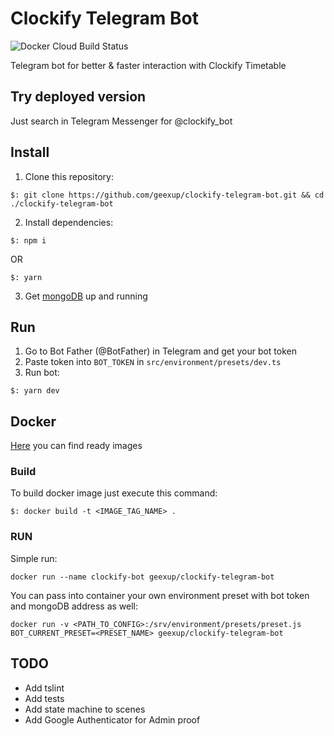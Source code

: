 # Clockify Telegram Bot
![Docker Cloud Build Status](https://img.shields.io/docker/cloud/build/geexup/clockify-telegram-bot.svg)

Telegram bot for better & faster interaction with Clockify Timetable

## Try deployed version
Just search in Telegram Messenger for @clockify_bot

## Install
1. Clone this repository:
```
$: git clone https://github.com/geexup/clockify-telegram-bot.git && cd ./clockify-telegram-bot
```

2. Install dependencies:
```
$: npm i
```
OR
```
$: yarn
```

3. Get [mongoDB](https://www.mongodb.com/) up and running

## Run
1. Go to Bot Father (@BotFather) in Telegram and get your bot token
2. Paste token into `BOT_TOKEN` in `src/environment/presets/dev.ts`
3. Run bot:
```
$: yarn dev
```

## Docker
[Here](https://hub.docker.com/r/geexup/clockify-telegram-bot) you can find ready images

### Build
To build docker image just execute this command:
```
$: docker build -t <IMAGE_TAG_NAME> .
```

### RUN

Simple run:
```
docker run --name clockify-bot geexup/clockify-telegram-bot
```

You can pass into container your own environment preset with bot token and mongoDB address as well:
```
docker run -v <PATH_TO_CONFIG>:/srv/environment/presets/preset.js BOT_CURRENT_PRESET=<PRESET_NAME> geexup/clockify-telegram-bot
```

## TODO
- Add tslint
- Add tests
- Add state machine to scenes
- Add Google Authenticator for Admin proof